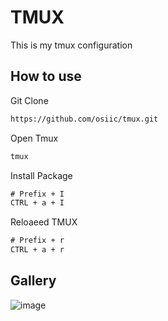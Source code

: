 # TMUX
This is my tmux configuration

## How to use
Git Clone 
```cmd
https://github.com/osiic/tmux.git
```

Open Tmux
```cmd
tmux
```

Install Package
```cmd
# Prefix + I
CTRL + a + I
```

Reloaeed TMUX
```cmd
# Prefix + r
CTRL + a + r
```

## Gallery
![image](https://github.com/user-attachments/assets/5b70049f-b78e-45e9-a987-230336d3b57c)
